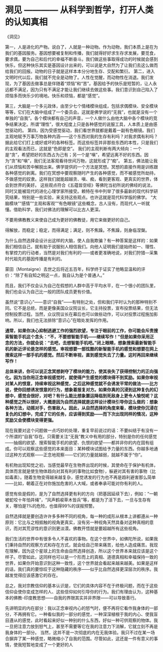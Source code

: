# 洞见 ———— 从科学到哲学，打开人类的认知真相



《洞见》

第一，人是进化的产物。说白了，人就是一种动物。作为动物，我们本质上是在为我们的基因服务。基因想要被复制和传播，我们就得好好求生存求发展，要觅食，要求偶，要为自己和后代的幸福不断奋斗。我们做这些事取得成功的时候就会感到快乐，但这种快乐其实是基因设计出来的，可以说是大自然为了让我们去这么做而给我们的回报。动物的日子就是这样本本分分地生存、交配和繁衍。
第二，进入文明时代以后，我们就不完全是动物了。人性在觉醒，而动物性在消退。我们发现，为了基因去做事总是伴随着“烦恼”和“苦”。基因给予的快乐是短暂的，让人永远都不满足，因为只有不满足才能让我们继续去做这些事。我们意识到自己陷入了烦恼多而快乐少的境地。快乐和烦恼，都是“感觉”。

第三，大脑是一个多元政体，由至少七个情绪模块组成，包括求偶模块、安全模块等等，它们在大脑中组成了一个委员会。这就是佛学说的“无我”，也就是没有一个单独的“自我”。各个模块都有自己的声音，一个人做什么由他大脑中各个模块的竞争结果决定。所谓“理性”，很大程度上只是各种感觉的说服工具，人本质上是由感觉驱动的。
第四，因为受感觉驱动，我们看世界就都是戴着一副有色眼镜。我们主观地赋予万事万物各种内涵——这个东西对我的生存有利吗？对我求偶有利吗？据此给它们打上或好或坏的各种标签。而这些标签并非那些东西的本性，只是我们的主观看法而已，这就是“色即是空”。
我们的主观判断有两大倾向：一个是“贪”，希望把好的东西占为己有；另一个是“嗔”，希望远离不好的东西。因为“贪”和“嗔”，我们无法客观看待世间万物，这就形成了“痴”。
第五，佛法能让我们从烦恼和苦中解脱出来。佛学提供的一个方法是冥想。冥想的直接作用是训练跟各种感觉的剥离。我们在冥想中要观察随时产生的各种感觉，而不被感觉所劫持，不做感觉的奴隶。这样我们就能超越贪、嗔、痴，看到更客观、更真实的世界，体会到世界的美好。
这些观点符合《五蕴皆空经》等佛陀当初所说的佛经的说法，同时又能被现代的进化心理学家所接受。赖特在书中列举了很多最新的现代科学研究结果，特别是一些实验，来支持这些观点。也许这就是现代科学版的佛学。
“大脑模块”“感情”“主观和客观”“有色眼镜”这些概念，古人没有，而现代人一听就懂。借助科学，我们对佛法的理解可以比古人更深。


不要用佛教教义来使自己成为更好的佛教徒，用它来做更好的自己。


得解放，而稳定；稳定，而得满足；满足，则不焦躁。不焦躁，则身临涅槃。


为什么自然选择会设计出这样的大脑，使人自我欺骗？有一种答案是这样的：如果我们相信自己，就有助于说服别人相信我们。向他人证明我们是始终如一、理性、有掌控力的行动者，当然是对我们有利的——或者更准确地说，对我们狩猎—采集时代祖先的基因传播是有利的。


蒙田（Montaigne）去世之后将近五百年，科学终于证实了他略显温和的评价：“除了有自知之明这一点，我自认为是个普通人。”

而且，我们不仅会认为自己在假想的人群中高于平均水平，在一个很小的团队里，我们也会认为自己比一般的团队成员更有价值。


虽然说“意识心”——意识“自我”——有特别之处，但和我们平时认为的那种特别不同。它不是总统，而是更像美国众议院议长，它主持投票，宣布投票结果，但无法控制投票过程。当然，众议院议长在幕后也可以做些动作，可以对投票过程施加影响。所以，我们也无法排除“意识心”在暗处发挥的作用。


**通常，如果你决心抑制逃避工作的强烈欲望，专注于眼前的工作，你可能会斥责搜索智能手机这个念头：“不，不要想智能手机——继续写作！”但是如果你采用正念的方法，你就会说：“去吧，去想智能手机吧。”闭上眼睛，想象搜索最新智能手机的新近评论是怎样的感觉。审视想要一部炫酷的新智能手机的感觉和想要在网上搜索这样一部手机的感觉。然后不断审视，直到感觉失去了力量。这时再回来继续写作！** 

**总体来讲，你可以说正念冥想剥夺了模块的能力，使其丧失了获得控制力的正向强化。因为当你用正念审视感觉时，就使得产生感觉的模块得不到奖励。如果你审视对某人的恨意，持续审视这种感觉，之后这种感觉就不会诱发平常的做法——比方说，使你回想诱发恨意的行为，想象着报复对方。如果你真的沉浸到这种复仇的幻想中，感觉会很好，对吧？有什么能比想象噩运降临到死敌身上更令人愉悦呢？这种感觉之所以很好，大概是因为自然选择就是这样设计模块引导你这么做的：想象各种方法，动摇对手，伤害敌人。因此，从自然选择的角度来看，模块使你沉浸在复仇的幻想中，完成了它的任务，应该得到奖励——而下次出现同样的情况，这种奖励又会使模块变得更强。** 


现在我要对这个问题做一点巧妙的处理，重复早前说过的话：不要纠结于有没有一个所谓的“自我”存在。只需要关注“无我”教义中有用的部分，特别是你的任何感觉——抽烟的欲望、搜索智能手机的欲望、仇恨的欲望——都并非你的内在固有组成。你可以观察这些感觉的本来面目：某种模块试图给予力量的东西。你越多地通过这种方式观察——正念地观察——它们的力量就越弱，就越不属于“你”。


有机物出现知觉之初，当感觉最早在生物界出现的时候，其使命在于保护有机体，具体而言就是使生物体趋向对其有利的事物比如食物），躲避对其有害的事物（比如毒素）。随着生物变得越来越复杂，感觉诱发的行为也不再是趋利避害那么简单——比如，朝着正在对你施加危害的人大喊，或者奉承可能对你有利的人。

感觉有些是假的，是为了自然选择更有利的方向（把基因延续下去），例如：“一朝被蛇咬十年怕井绳”，“风声鹤唳草木皆兵”等，都是为了活下去，一旦与生存有关，哪怕是1%的危险，也值得99%的误报预警。

自然选择就是要创造许许多多种不同的视角，每一种的成形从根本上讲都遵从一种原则：它比与之相抵触的视角更真实，没有另一种视角天然具备对这种真相的意识，而对其荒谬性的意识则更淡漠。佛教开悟就是要超越所有这些视角。

我们生活的世界中有很多令人不喜欢的事物。在这个世界中，如佛陀所说，如果我们秉持自然的观察方式和存在方式，就会给自己带来痛苦，给他人造成痛苦。我现在理解，因为这个星球上的生命由自然选择创造，所以这个世界本来就应该是这个样子。尽管如此，这同样也可以是一个形而上的真相、道德真相和幸福保持一致的世界，如果你开始意识到这种一致性，这个世界就会看起来越来越美。如果是这样的话，我们真的要惊叹于这种隐藏的秩序——似乎比自然选择更深层次的秩序。我越发觉得应该感激它的存在。


总之，我对宗教信仰的基本认识是，它们的具体内容不在于终极问题，而在于这些信仰会使你变成怎样的人、这些信仰如何引导你的行为。我们有理由认为，这种基本的佛教-印度教思想——自我的界限其实并非界限——可以导致善行。


先讲明显的内在部分：我以正念审视内心的怒气时，便不再将它看作我身体的一部分，不再拥有它。一种看似我的一部分的感觉，一种深深植根于我的内心、使我盲目遵从的感觉，此时看起来好似一种别的什么东西，好似一种可供观察的物体。我一旦把注意力放到怒气上，甚至不需要等它在我的注意力下消解，它就立刻不再是我身体的一部分。
当然，这并不是一次彻底的内在无我体验。我只不过在某一场合摒弃了某一种感觉，略微缩小了自我的范围。尽管如此，这还是一件有意义的事情，使我短暂地变成了一个更好的人

